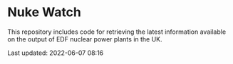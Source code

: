 # Nuke Watch

This repository includes code for retrieving the latest information available on the output of EDF nuclear power plants in the UK.

Last updated: 2022-06-07 08:16